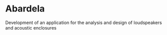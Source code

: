 # Abardela
Development of an application for the analysis and design of loudspeakers and acoustic enclosures
